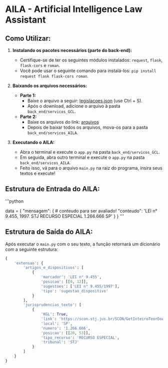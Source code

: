 # AILA - Artificial Intelligence Law Assistant

## Como Utilizar:
1. **Instalando os pacotes necessários (parte do back-end):**
    - Certifique-se de ter os seguintes módulos instalados: `request`, `flask`, `flask-cors` e `roman`.
    - Você pode usar o seguinte comando para instalá-los: `pip install request flask flask-cors roman`.

2. **Baixando os arquivos necessários:**
    - **Parte 1:**
        - Baixe o arquivo a seguir: [legislacoes.json](https://unifor-crawler-law.s3.amazonaws.com/data/legislacoes.json) (use Ctrl + S).
        - Após o download, adicione o arquivo à pasta `back_end/servicos_GCL`.
    - **Parte 2:**
        - Baixe os arquivos do link: [arquivos](https://drive.google.com/drive/folders/1ZTJZT-i2BaQnKsHHl57c6kkrVya-RkTd?usp=sharing)
        - Depois de baixar todos os arquivos, mova-os para a pasta `back_end/servicos_AILA`.

3. **Executando o AILA:**
    - Abra o terminal e execute o `app.py` na pasta `back_end/servicos_GCL`.
    - Em seguida, abra outro terminal e execute o `app.py` na pasta `back_end/servicos_AILA`.
    - Feito isso, vá para o arquivo `main.py` na raiz do programa, insira seus textos e execute!

## Estrutura de Entrada do AILA:

'''python

data = {
    "mensagem": {
        # conteudo para ser avaliado!
        "conteudo": 'LEI n° 9.455, 1997. STJ RECURSO ESPECIAL 1.266.666 SP'
    }
}
'''

## Estrutura de Saída do AILA:
Após executar o `main.py` com o seu texto, a função retornará um dicionário com a seguinte estrutura:

```python
{
    'extensao': {
        'artigos_e_dispositivos': [
            {
                'marcador': 'LEI n° 9.455',
                'posicao': [[0, 12]],
                'sugestoes': ['LEI n° 9.455/1997'],
                'tipo': 'sugestao_dispositivo'
            }
        ],
        'jurisprudencias_texto': [
            {
                'KGL': True,
                'link': 'https://scon.stj.jus.br/SCON/GetInteiroTeorDoAcordao?num_registro=200901969409&dt_publicacao=25/08/2011',
                'local': 'SP',
                'numero': '1.266.666',
                'posicao': [[20, 53]],
                'tipo_recurso': 'RECURSO ESPECIAL',
                'tribunal': 'STJ'
            }
        ]
    }
}
```
